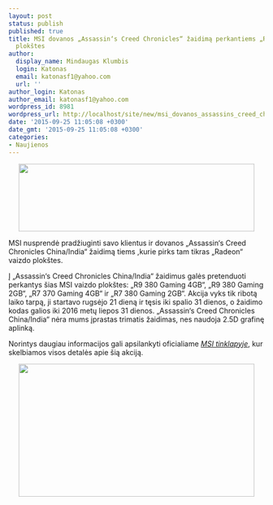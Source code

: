 ```yaml
---
layout: post
status: publish
published: true
title: MSI dovanos „Assassin‘s Creed Chronicles“ žaidimą perkantiems „Radeon“ vaizdo
  plokštes
author:
  display_name: Mindaugas Klumbis
  login: Katonas
  email: katonasf1@yahoo.com
  url: ''
author_login: Katonas
author_email: katonasf1@yahoo.com
wordpress_id: 8981
wordpress_url: http://localhost/site/new/msi_dovanos_assassins_creed_chronicles_zaidima_perkantiems_radeon_vaizdo_plokstes/
date: '2015-09-25 11:05:08 +0300'
date_gmt: '2015-09-25 11:05:08 +0300'
categories:
- Naujienos
---
```

<p style="text-align: center;">
	<a href="http://technews.lt/userfiles/assassins_creed_msi.jpg"><img alt="" src="http://technews.lt/userfiles/assassins_creed_msi.jpg" style="width: 464px; height: 133px;" /></a></p>
<p>
	MSI nusprendė pradžiuginti savo klientus ir dovanos &bdquo;Assassin&lsquo;s Creed Chronicles China/India&ldquo; žaidimą tiems ,kurie pirks tam tikras &bdquo;Radeon&ldquo; vaizdo plok&scaron;tes.</p>
<p>
	Į &bdquo;Assassin&lsquo;s Creed Chronicles China/India&ldquo; žaidimus galės pretenduoti perkantys &scaron;ias MSI vaizdo plok&scaron;tes: &bdquo;R9 380 Gaming 4GB&ldquo;, &bdquo;R9 380 Gaming 2GB&ldquo;, &bdquo;R7 370 Gaming 4GB&ldquo; ir &bdquo;R7 380 Gaming 2GB&ldquo;. Akcija vyks tik ribotą laiko tarpą, ji startavo rugsėjo 21 dieną ir tęsis iki spalio 31 dienos, o žaidimo kodas galios iki 2016 metų liepos 31 dienos. &bdquo;Assassin&lsquo;s Creed Chronicles China/India&ldquo; nėra mums įprastas trimatis žaidimas, nes naudoja 2.5D grafinę aplinką.</p>
<p>
	Norintys daugiau informacijos gali apsilankyti oficialiame <em><a href="http://gaming.msi.com/promotion/amd_acc">MSI tinklapyje</a></em>, kur skelbiamos visos detalės apie &scaron;ią akciją.</p>
<p style="text-align: center;">
	<a href="http://technews.lt/userfiles/acc-india-screen3-full_197347.jpg"><img alt="" src="http://technews.lt/userfiles/acc-india-screen3-full_197347.jpg" style="width: 464px; height: 261px;" /></a></p>
